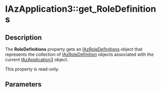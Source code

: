 # IAzApplication3::get_RoleDefinitions

## Description

The **RoleDefinitions** property gets an [IAzRoleDefinitions](https://learn.microsoft.com/windows/desktop/api/azroles/nn-azroles-iazroledefinitions) object that represents the collection of [IAzRoleDefinition](https://learn.microsoft.com/windows/desktop/api/azroles/nn-azroles-iazroledefinition) objects associated with the current [IAzApplication3](https://learn.microsoft.com/windows/desktop/api/azroles/nn-azroles-iazapplication3) object.

This property is read-only.

## Parameters